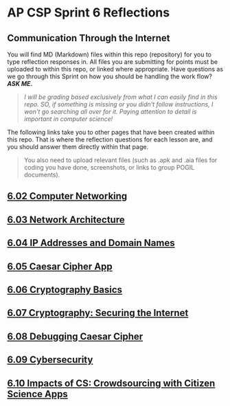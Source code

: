 # AP CSP Sprint 6 Reflections

## Communication Through the Internet

You will find MD (Markdown) files within this repo (repository) for you to type reflection responses in. All files you are submitting for points must be uploaded to within this repo, or linked where appropriate. Have questions as we go through this Sprint on how you should be handling the work flow? ***ASK ME.***  

>*I will be grading based exclusively from what I can easily find in this repo. SO, if something is missing or you didn't follow instructions, I won't go searching all over for it. Paying attention to detail is important in computer science!*

The following links take you to other pages that have been created within this repo. That is where the reflection questions for each lesson are, and you should answer them directly within that page.

>You also need to upload relevant files (such as .apk and .aia files for coding you have done, screenshots, or links to group POGIL documents).

## [6.02 Computer Networking](6-02-reflection.md)
## [6.03 Network Architecture](6-03-reflection.md)
## [6.04 IP Addresses and Domain Names](6-04-reflection.md)
## [6.05 Caesar Cipher App](6-05-reflection.md)
## [6.06 Cryptography Basics](6-06-reflection.md)
## [6.07 Cryptography: Securing the Internet](6-07-reflection.md)
## [6.08 Debugging Caesar Cipher](6-08-reflection.md)
## [6.09 Cybersecurity](6-09-reflection.md)
## [6.10 Impacts of CS: Crowdsourcing with Citizen Science Apps](6-10-reflection.md)
